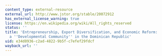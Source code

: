 ```yaml
---
content_type: external-resource
external_url: http://www.jstor.org/stable/20072912
has_external_license_warning: true
license: https://en.wikipedia.org/wiki/All_rights_reserved
status: ''
title: 'Entrepreneurship, Export Diversification, and Economic Reform: The Birth of
  a ''Developmental Community'' in the Dominican Republic'
uid: e34d8936-c2ad-4822-9b5f-c7efef29fdcf
wayback_url: ''
---
```

